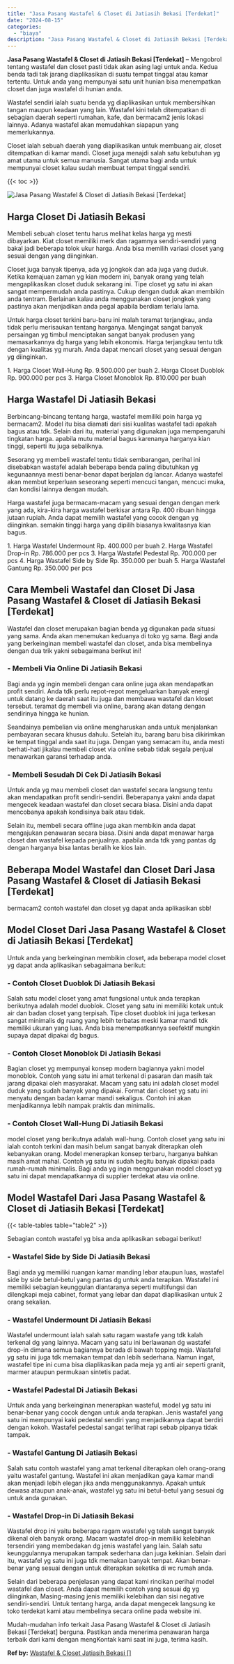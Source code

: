 ```yaml
---
title: "Jasa Pasang Wastafel & Closet di Jatiasih Bekasi [Terdekat]"
date: "2024-08-15"
categories: 
  - "biaya"
description: "Jasa Pasang Wastafel & Closet di Jatiasih Bekasi [Terdekat]. Mudah-mudahan info terkait Jasa Pasang Wastafel & Closet di Jatiasih Bekasi [Terdekat] berguna..."
---
```


**Jasa Pasang Wastafel & Closet di Jatiasih Bekasi \[Terdekat\]** – Mengobrol tentang wastafel dan closet pasti tidak akan asing lagi untuk anda. Kedua benda tadi tak jarang diaplikasikan di suatu tempat tinggal atau kamar tertentu. Untuk anda yang mempunyai satu unit hunian bisa menempatkan closet dan juga wastafel di hunian anda.

Wastafel sendiri ialah suatu benda yg diaplikasikan untuk membersihkan tangan maupun keadaan yang lain. Wastafel kini telah ditempatkan di sebagian daerah seperti rumahan, kafe, dan bermacam2 jenis lokasi lainnya. Adanya wastafel akan memudahkan siapapun yang memerlukannya.

Closet ialah sebuah daerah yang diaplikasikan untuk membuang air, closet ditempatkan di kamar mandi. Closet juga menajdi salah satu kebutuhan yg amat utama untuk semua manusia. Sangat utama bagi anda untuk mempunyai closet kalau sudah membuat tempat tinggal sendiri.

{{< toc >}}

![Jasa Pasang Wastafel & Closet di Jatiasih Bekasi [Terdekat]](/images/wastafel-closet-murah36.png)

## Harga Closet Di Jatiasih Bekasi

Membeli sebuah closet tentu harus melihat kelas harga yg mesti dibayarkan. Kiat closet memiliki merk dan ragamnya sendiri-sendiri yang bakal jadi beberapa tolok ukur harga. Anda bisa memilih variasi closet yang sesuai dengan yang diinginkan.

Closet juga banyak tipenya, ada yg jongkok dan ada juga yang duduk. Ketika kemajuan zaman yg kian modern ini, banyak orang yang telah mengaplikasikan closet duduk sekarang ini. Tipe closet yg satu ini akan sangat mempermudah anda pastinya. Cukup dengan duduk akan membikin anda tentram. Berlainan kalau anda menggunakan closet jongkok yang pastinya akan menjadikan anda pegal apabila berdiam terlalu lama.

Untuk harga closet terkini baru-baru ini malah teramat terjangkau, anda tidak perlu merisaukan tentang harganya. Mengingat sangat banyak persaingan yg timbul menciptakan sangat banyak produsen yang memasarkannya dg harga yang lebih ekonomis. Harga terjangkau tentu tdk dengan kualitas yg murah. Anda dapat mencari closet yang sesuai dengan yg diinginkan.

1\. Harga Closet Wall-Hung Rp. 9.500.000 per buah 2. Harga Closet Duoblok Rp. 900.000 per pcs 3. Harga Closet Monoblok Rp. 810.000 per buah

## Harga Wastafel Di Jatiasih Bekasi

Berbincang-bincang tentang harga, wastafel memiliki poin harga yg bermacam2. Model itu bisa diamati dari sisi kualitas wastafel tadi apakah bagus atau tdk. Selain dari itu, material yang digunakan juga mempengaruhi tingkatan harga. apabila mutu material bagus karenanya harganya kian tinggi, seperti itu juga sebaliknya.

Sesorang yg membeli wastafel tentu tidak sembarangan, perihal ini disebabkan wastafel adalah beberapa benda paling dibutuhkan yg kegunaannya mesti benar-benar dapat berjalan dg lancar. Adanya wastafel akan membut keperluan seseorang seperti mencuci tangan, mencuci muka, dan kondisi lainnya dengan mudah.

Harga wastafel juga bermacam-macam yang sesuai dengan dengan merk yang ada, kira-kira harga wastafel berkisar antara Rp. 400 ribuan hingga jutaan rupiah. Anda dapat memilih wastafel yang cocok dengan yg diinginkan. semakin tinggi harga yang dipilih biasanya kwalitasnya kian bagus.

1\. Harga Wastafel Undermount Rp. 400.000 per buah 2. Harga Wastafel Drop-in Rp. 786.000 per pcs 3. Harga Wastafel Pedestal Rp. 700.000 per pcs 4. Harga Wastafel Side by Side Rp. 350.000 per buah 5. Harga Wastafel Gantung Rp. 350.000 per pcs

## Cara Membeli Wastafel dan Closet Di Jasa Pasang Wastafel & Closet di Jatiasih Bekasi \[Terdekat\]

Wastafel dan closet merupakan bagian benda yg digunakan pada situasi yang sama. Anda akan menemukan keduanya di toko yg sama. Bagi anda yang berkeinginan membeli wastafel dan closet, anda bisa membelinya dengan dua trik yakni sebagaimana berikut ini!

### \- Membeli Via Online Di Jatiasih Bekasi

Bagi anda yg ingin membeli dengan cara online juga akan mendapatkan profit sendiri. Anda tdk perlu repot-repot mengeluarkan banyak energi untuk datang ke daerah saat itu juga dan membawa wastafel dan kloset tersebut. teramat dg membeli via online, barang akan datang dengan sendirinya hingga ke hunian.

Seandainya pembelian via online mengharuskan anda untuk menjalankan pembayaran secara khusus dahulu. Setelah itu, barang baru bisa dikirimkan ke tempat tinggal anda saat itu juga. Dengan yang semacam itu, anda mesti berhati-hati jikalau membeli closet via online sebab tidak segala penjual menawarkan garansi terhadap anda.

### \- Membeli Sesudah Di Cek Di Jatiasih Bekasi

Untuk anda yg mau membeli closet dan wastafel secara langsung tentu akan mendapatkan profit sendiri-sendiri. Beberapanya yakni anda dapat mengecek keadaan wastafel dan closet secara biasa. Disini anda dapat mencobanya apakah kondisinya baik atau tidak.

Selain itu, membeli secara offline juga akan membikin anda dapat mengajukan penawaran secara biasa. Disini anda dapat menawar harga closet dan wastafel kepada penjualnya. apabila anda tdk yang pantas dg dengan harganya bisa lantas beralih ke kios lain.

## Beberapa Model Wastafel dan Closet Dari Jasa Pasang Wastafel & Closet di Jatiasih Bekasi \[Terdekat\]

bermacam2 contoh wastafel dan closet yg dapat anda aplikasikan sbb!

## Model Closet Dari Jasa Pasang Wastafel & Closet di Jatiasih Bekasi \[Terdekat\]

Untuk anda yang berkeinginan membikin closet, ada beberapa model closet yg dapat anda aplikasikan sebagaimana berikut:

### \- Contoh Closet Duoblok Di Jatiasih Bekasi

Salah satu model closet yang amat fungsional untuk anda terapkan berikutnya adalah model duoblok. Closet yang satu ini memiliki kotak untuk air dan badan closet yang terpisah. Tipe closet duoblok ini juga terkesan sangat minimalis dg ruang yang lebih terbatas meski kamar mandi tdk memiliki ukuran yang luas. Anda bisa menempatkannya seefektif mungkin supaya dapat dipakai dg bagus.

### \- Contoh Closet Monoblok Di Jatiasih Bekasi

Bagian closet yg mempunyai konsep modern bagiannya yakni model monoblok. Contoh yang satu ini amat terkenal di pasaran dan masih tak jarang dipakai oleh masyarakat. Macam yang satu ini adalah closet model duduk yang sudah banyak yang dipakai. Format dari closet yg satu ini menyatu dengan badan kamar mandi sekaligus. Contoh ini akan menjadikannya lebih nampak praktis dan minimalis.

### \- Contoh Closet Wall-Hung Di Jatiasih Bekasi

model closet yang berikutnya adalah wall-hung. Contoh closet yang satu ini ialah contoh terkini dan masih belum sangat banyak diterapkan oleh kebanyakan orang. Model menerapkan konsep terbaru, harganya bahkan masih amat mahal. Contoh yg satu ini sudah begitu banyak dipakai pada rumah-rumah minimalis. Bagi anda yg ingin menggunakan model closet yg satu ini dapat mendapatkannya di supplier terdekat atau via online.

## Model Wastafel Dari Jasa Pasang Wastafel & Closet di Jatiasih Bekasi \[Terdekat\]

{{< table-tables table="table2" >}}

Sebagian contoh wastafel yg bisa anda aplikasikan sebagai berikut!

### \- Wastafel Side by Side Di Jatiasih Bekasi

Bagi anda yg memiliki ruangan kamar manding lebar ataupun luas, wastafel side by side betul-betul yang pantas dg untuk anda terapkan. Wastafel ini memiliki sebagian keunggulan diantaranya seperti multifungsi dan dilengkapi meja cabinet, format yang lebar dan dapat diaplikasikan untuk 2 orang sekalian.

### \- Wastafel Undermount Di Jatiasih Bekasi

Wastafel undermount ialah salah satu ragam wastafe yang tdk kalah terkenal dg yang lainnya. Macam yang satu ini berlawanan dg wastafel drop-in dimana semua bagiannya berada di bawah topping meja. Wastafel yg satu ini juga tdk memakan tempat dan lebih sederhana. Namun ingat, wastafel tipe ini cuma bisa diaplikasikan pada meja yg anti air seperti granit, marmer ataupun permukaan sintetis padat.

### \- Wastafel Padestal Di Jatiasih Bekasi

Untuk anda yang berkeinginan menerapkan wasteful, model yg satu ini benar-benar yang cocok dengan untuk anda terapkan. Jenis wastafel yang satu ini mempunyai kaki pedestal sendiri yang menjadikannya dapat berdiri dengan kokoh. Wastafel pedestal sangat terlihat rapi sebab pipanya tidak tampak.

### \- Wastafel Gantung Di Jatiasih Bekasi

Salah satu contoh wastafel yang amat terkenal diterapkan oleh orang-orang yaitu wastafel gantung. Wastafel ini akan menjadikan gaya kamar mandi akan menjadi lebih elegan jika anda menggunakannya. Apakah untuk dewasa ataupun anak-anak, wastafel yg satu ini betul-betul yang sesuai dg untuk anda gunakan.

### \- Wastafel Drop-in Di Jatiasih Bekasi

Wastafel drop ini yaitu beberapa ragam wastafel yg telah sangat banyak dikenal oleh banyak orang. Macam wastafel drop-in memiliki kelebihan tersendiri yang membedakan dg jenis wastafel yang lain. Salah satu keunggulannya merupakan tampak sederhana dan juga kekinian. Selain dari itu, wastafel yg satu ini juga tdk memakan banyak tempat. Akan benar-benar yang sesuai dengan untuk diterapkan seketika di wc rumah anda.

Selain dari beberapa penjelasan yang dapat kami rincikan perihal model wastafel dan closet. Anda dapat memilih contoh yang sesuai dg yg diinginkan, Masing-masing jenis memiliki kelebihan dan sisi negative sendiri-sendiri. Untuk tentang harga, anda dapat mengecek langsung ke toko terdekat kami atau membelinya secara online pada website ini.

Mudah-mudahan info terkait Jasa Pasang Wastafel & Closet di Jatiasih Bekasi \[Terdekat\] berguna. Pastikan anda menerima penawaran harga terbaik dari kami dengan mengKontak kami saat ini juga, terima kasih.

**Ref by:** [Wastafel & Closet Jatiasih Bekasi []](https://id.wikipedia.org/wiki/Wastafel)
